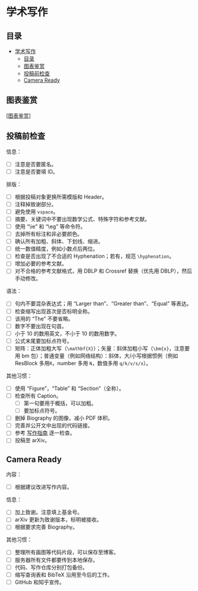 # 学术写作

## 目录

- [学术写作](#学术写作)
  - [目录](#目录)
  - [图表鉴赏](#图表鉴赏)
  - [投稿前检查](#投稿前检查)
  - [Camera Ready](#camera-ready)

## 图表鉴赏

[[图表鉴赏]](https://github.com/ryanxingql/awesome-computer-vision-illustration)

## 投稿前检查

信息：

- [ ] 注意是否要匿名。
- [ ] 注意是否要填 ID。

排版：

- [ ] 根据投稿对象更换所需模版和 Header。
- [ ] 注释掉致谢部分。
- [ ] 避免使用 `vspace`。
- [ ] 摘要、关键词中不要出现数学公式、特殊字符和参考文献。
- [ ] 使用 “\ie” 和 “\eg” 等命令符。
- [ ] 去掉所有标注和非必要颜色。
- [ ] 确认所有加粗、斜体、下划线、缩进。
- [ ] 统一数值精度，例如小数点后两位。
- [ ] 检查是否出现了不合适的 Hyphenation；若有，规范 `\hyphenation`。
- [ ] 增加必要的参考文献。
- [ ] 对不合格的参考文献格式，用 DBLP 和 Crossref 替换（优先用 DBLP），然后手动修改。

语法：

- [ ] 句内不要混杂表达式；用 “Larger than”、“Greater than”、“Equal” 等表达。
- [ ] 检查缩写出现首次是否标明全称。
- [ ] 该用的 “The” 不要省略。
- [ ] 数字不要出现在句首。
- [ ] 小于 10 的数用英文，不小于 10 的数用数字。
- [ ] 公式末尾要加标点符号。
- [ ] 矩阵：正体加粗大写（`\mathbf{X}`）；矢量：斜体加粗小写（`\bm{x}`，注意要用 bm 包）；普通变量（例如网络结构）：斜体，大/小写根据惯例（例如 ResBlock 多用`R`，number 多用 `N`，数值多用 `q/k/v/s/x`）。

其他习惯：

- [ ] 使用 “Figure”，“Table” 和 “Section”（全称）。
- [ ] 检查所有 Caption。
  - [ ] 第一句要用于概括，可以加粗。
  - [ ] 要加标点符号。
- [ ] 删掉 Biography 的图像，减小 PDF 体积。
- [ ] 完善并公开文中出现的代码链接。
- [ ] 参考 [写作指南](https://github.com/MLNLP-World/Paper_Writing_Tips) 逐一检查。
- [ ] 投稿至 arXiv。

## Camera Ready

内容：

- [ ] 根据建议改进写作内容。

信息：

- [ ] 加上致谢。注意填上基金号。
- [ ] arXiv 更新为致谢版本，标明被接收。
- [ ] 根据要求完善 Biography。

其他习惯：

- [ ] 整理所有画图等代码片段，可以保存至博客。
- [ ] 服务器所有文件都要传到本地保存。
- [ ] 代码、写作仓库分别打包备份。
- [ ] 缩写查询表和 BibTeX 沿用至今后的工作。
- [ ] GitHub 和知乎宣传。
